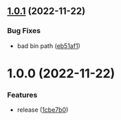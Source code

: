 ## [1.0.1](https://github.com/simonecorsi/skaffoldo/compare/v1.0.0...v1.0.1) (2022-11-22)


### Bug Fixes

* bad bin path ([eb51af1](https://github.com/simonecorsi/skaffoldo/commit/eb51af18f9f0c2ddf9beffe14d17179463af9555))

# 1.0.0 (2022-11-22)


### Features

* release ([1cbe7b0](https://github.com/simonecorsi/skaffoldo/commit/1cbe7b097cfc3c7bea4dab06618a68d8af252b03))
